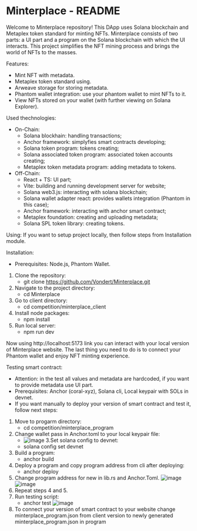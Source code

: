 # Minterplace - README
Welcome to Minterplace repository! This DApp uses Solana blockchain and Metaplex token standard for minting NFTs. 
Minterplace consists of two parts: a UI part and a program on the Solana blockchain with which the UI interacts.
This project simplifies the NFT mining process and brings the world of NFTs to the masses.

Features:
- Mint NFT with metadata.
- Metaplex token standard using.
- Arweave storage for storing metadata.
- Phantom wallet integration: use your phantom wallet to mint NFTs to it.
- View NFTs stored on your wallet (with further viewing on Solana Explorer).

Used thechnologies:
 - On-Chain:
   - Solana blockhain: handling transactions;
   - Anchor framework: simplyfies smart contracts developing; 
   - Solana token program: tokens creating;
   - Solana associated token program: associated token accounts creating;
   - Metaplex token metadata program: adding metadata to tokens.
 - Off-Chain:
   - React + TS: UI part;
   - Vite: building and running development server for website; 
   - Solana web3.js: interacting with solana blockchain;
   - Solana wallet adapter react: provides wallets integration (Phantom in this case);
   - Anchor framework: interacting with anchor smart contract;
   - Metaplex foundation: creating and uploading metadata;
   - Solana SPL token library: creating tokens.

Using:
If you want to setup project locally, then follow steps from Installation module.

Installation:
 - Prerequisites: Node.js, Phantom Wallet. 
 1. Clone the repository:
    - git clone https://github.com/Vondert/Minterplace.git
 2. Navigate to the project directory:
    - cd Minterplace
 3. Go to client directory:
    - cd competition/minterplace_client
 4. Install node packages:
    - npm install
 5. Run local server:
    - npm run dev
 
 Now using http://localhost:5173 link you can interact with your local version of Minterplace website. The last thing you need to do is to connect your Phantom wallet and enjoy NFT minting experience.

 Testing smart contract:
 - Attention: in the test all values and metadata are hardcoded, if you want to provide metadata use UI part.
 - Prerequisites: Anchor (coral-xyz), Solana cli, Local keypair with SOLs in devnet.
 - If you want manually to deploy your version of smart contract and test it, follow next steps:
 1. Move to progarm directory:
    - cd competition/minterplace_program
 2. Change wallet pass in Anchor.toml to your local keypair file:
    - ![image](https://github.com/Vondert/Minterplace/assets/95308300/e89d2273-4919-4db8-a9b0-0bbb935b154a)
 3.Set solana config to devnet:
    - solana config set devnet
 4. Build a program:
    - anchor build
 5. Deploy a program and copy program address from cli after deploying:
    - anchor deploy
 6. Change program address for new in lib.rs and Anchor.Toml.
    ![image](https://github.com/Vondert/Minterplace/assets/95308300/a8f7992c-9b0f-4830-b974-5f4d4e501fce)
    ![image](https://github.com/Vondert/Minterplace/assets/95308300/a9b25060-e12f-4cd5-8f2a-d87f648f52e4)
 7. Repeat steps 4 and 5.
 8. Run testing script:
    - anchor test
    ![image](https://github.com/Vondert/Minterplace/assets/95308300/f0c75a9f-e5f9-4c28-b7a0-c500e675600b)
 9. To connect your version of smart contract to your website change minterplace_program.json from client version to newly generated minterplace_program.json in program 




 

